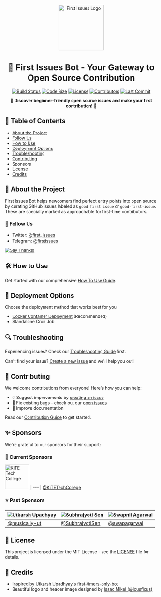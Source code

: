 <div align="center">
  <img src="https://raw.githubusercontent.com/arshadkazmi42/first-issues/master/assets/first_issues_round.png" height="150" alt="First Issues Logo">

# 🚀 First Issues Bot - Your Gateway to Open Source Contribution

[![Build Status](https://img.shields.io/github/actions/workflow/status/arshadkazmi42/first-issues/pytest.yml?branch=master&label=Build&logo=github)](https://github.com/arshadkazmi42/first-issues/actions/workflows/pytest.yml)
[![Code Size](https://img.shields.io/github/languages/code-size/arshadkazmi42/first-issues?logo=github)](https://github.com/arshadkazmi42/first-issues)
[![License](https://img.shields.io/github/license/arshadkazmi42/first-issues?color=blue&logo=opensourceinitiative)](https://github.com/arshadkazmi42/first-issues/blob/master/LICENSE)
[![Contributors](https://img.shields.io/github/contributors/arshadkazmi42/first-issues?color=green&logo=github)](https://github.com/arshadkazmi42/first-issues/graphs/contributors)
[![Last Commit](https://img.shields.io/github/last-commit/arshadkazmi42/first-issues?logo=git)](https://github.com/arshadkazmi42/first-issues)

🌟 **Discover beginner-friendly open source issues and make your first contribution!** 🌟

</div>

## 📑 Table of Contents
- [About the Project](#-about-the-project)
- [Follow Us](#-follow-us)
- [How to Use](#️-how-to-use)
- [Deployment Options](#-deployment-options)
- [Troubleshooting](#-troubleshooting)
- [Contributing](#-contributing)
- [Sponsors](#-sponsors)
- [License](#-license)
- [Credits](#-credits)

## 📌 About the Project

First Issues Bot helps newcomers find perfect entry points into open source by curating GitHub issues labeled as `good first issue` or `good-first-issue`. These are specially marked as approachable for first-time contributors.

### 📱 Follow Us
- Twitter: [@first_issues](https://twitter.com/first_issues) <img src="https://pbs.twimg.com/profile_images/1111729635610382336/_65QFl7B.png" height="16">
- Telegram: [@firstissues](https://t.me/firstissues) <img src="https://upload.wikimedia.org/wikipedia/commons/thumb/d/dd/Telegram_alternative_logo.svg/256px-Telegram_alternative_logo.svg.png" height="16">

[![Say Thanks!](https://img.shields.io/badge/Say%20Thanks-!-1EAEDB.svg?logo=githubsponsors)](https://saythanks.io/to/arshadkazmi42&first-issues)

## 🛠️ How to Use

Get started with our comprehensive [How To Use Guide](HOW_TO_USE.md).

## 🚀 Deployment Options

Choose the deployment method that works best for you:

- [Docker Container Deployment](DOCKER_DEPLOYMENT.md) (Recommended)
- Standalone Cron Job

## 🔍 Troubleshooting

Experiencing issues? Check our [Troubleshooting Guide](TROUBLESHOOTING.md) first.

Can't find your issue? [Create a new issue](https://github.com/arshadkazmi42/first-issues/issues/new) and we'll help you out!

## 👥 Contributing

We welcome contributions from everyone! Here's how you can help:

- 💡 Suggest improvements by [creating an issue](https://github.com/arshadkazmi42/first-issues/issues/new)
- 🐛 Fix existing bugs - check out our [open issues](https://github.com/arshadkazmi42/first-issues/issues)
- 📖 Improve documentation

Read our [Contribution Guide](Contribution.md) to get started.

## ✨ Sponsors

We're grateful to our sponsors for their support:

### 🌟 Current Sponsors
[<img src="./assets/kite-logo.png" alt="KITE Tech College" style="height:80px;"/>](https://www.kgkite.ac.in/)
| --- |
[@KiTETechCollege](https://twitter.com/KiTETechCollege)

### ⭐️ Past Sponsors
| [![Utkarsh Upadhyay](https://github.com/musically-ut.png?size=80)](https://github.com/musically-ut) | [![Subhrajyoti Sen](https://github.com/SubhrajyotiSen.png?size=80)](https://github.com/SubhrajyotiSen) | [![Swapnil Agarwal](https://github.com/swapagarwal.png?size=80)](https://github.com/swapagarwal) |
|---------------------------------------------------------------------------------------------------|------------------------------------------------------------------------------------------------------|------------------------------------------------------------------------------------------------|
| [@musically-ut](https://github.com/musically-ut)                                                  | [@SubhrajyotiSen](https://github.com/SubhrajyotiSen)                                                | [@swapagarwal](https://github.com/swapagarwal)                                                |

## 📜 License

This project is licensed under the MIT License - see the [LICENSE](LICENSE) file for details.

## 🙏 Credits

- Inspired by [Utkarsh Upadhyay's](https://github.com/musically-ut) [first-timers-only-bot](https://github.com/musically-ut/first-timers-only-bot)
- Beautiful logo and header image designed by [Issac Mikel (@icusficus)](https://github.com/icusficus)

